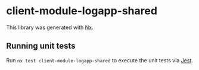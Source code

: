 # client-module-logapp-shared

This library was generated with [Nx](https://nx.dev).

## Running unit tests

Run `nx test client-module-logapp-shared` to execute the unit tests via [Jest](https://jestjs.io).
